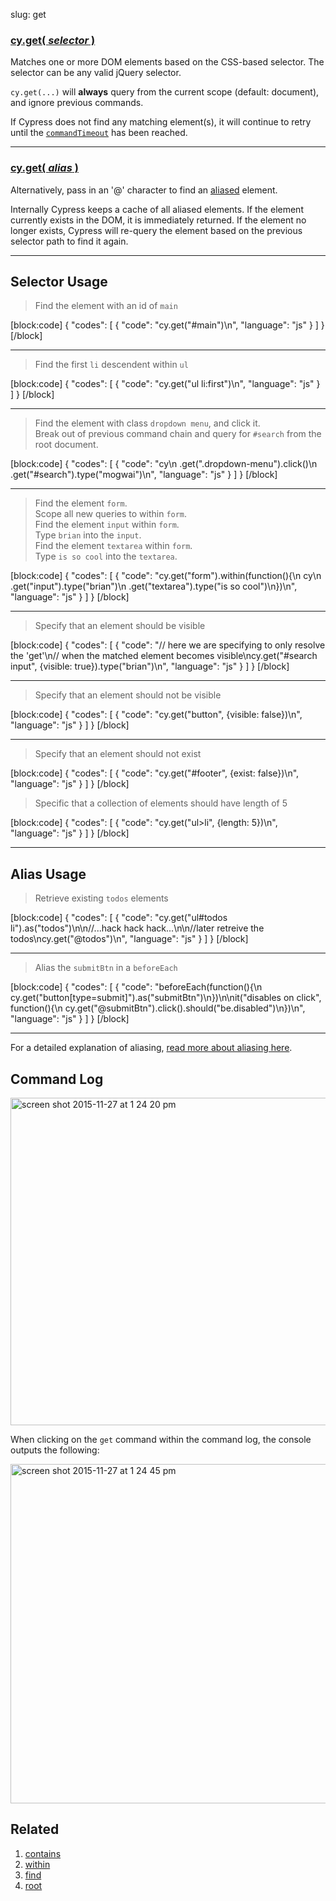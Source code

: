 slug: get

### [cy.get( *selector* )](#selector-usage)
Matches one or more DOM elements based on the CSS-based selector.  The selector can be any valid jQuery selector.

`cy.get(...)` will **always** query from the current scope (default: document), and ignore previous commands.

If Cypress does not find any matching element(s), it will continue to retry until the [`commandTimeout`](options) has been reached.

***

### [cy.get( *alias* )](#alias-usage)
Alternatively, pass in an '@' character to find an [aliased](aliasing) element.

Internally Cypress keeps a cache of all aliased elements.  If the element currently exists in the DOM, it is immediately returned.  If the element no longer exists, Cypress will re-query the element based on the previous selector path to find it again.

***

## Selector Usage

> Find the element with an id of `main`

[block:code]
{
    "codes": [
        {
            "code": "cy.get(\"#main\")\n",
            "language": "js"
        }
    ]
}
[/block]

***

> Find the first `li` descendent within `ul`

[block:code]
{
    "codes": [
        {
            "code": "cy.get(\"ul li:first\")\n",
            "language": "js"
        }
    ]
}
[/block]

***

> Find the element with class `dropdown menu`, and click it. <br>
> Break out of previous command chain and query for `#search` from the root document.

[block:code]
{
    "codes": [
        {
            "code": "cy\n  .get(\".dropdown-menu\").click()\n  .get(\"#search\").type(\"mogwai\")\n",
            "language": "js"
        }
    ]
}
[/block]

***

> Find the element `form`. <br>
> Scope all new queries to within `form`. <br>
> Find the element `input` within `form`. <br>
> Type `brian` into the `input`. <br>
> Find the element `textarea` within `form`. <br>
> Type `is so cool` into the `textarea`.

[block:code]
{
    "codes": [
        {
            "code": "cy.get(\"form\").within(function(){\n  cy\n    .get(\"input\").type(\"brian\")\n    .get(\"textarea\").type(\"is so cool\")\n})\n",
            "language": "js"
        }
    ]
}
[/block]

***

> Specify that an element should be visible

[block:code]
{
    "codes": [
        {
            "code": "// here we are specifying to only resolve the 'get'\n// when the matched element becomes visible\ncy.get(\"#search input\", {visible: true}).type(\"brian\")\n",
            "language": "js"
        }
    ]
}
[/block]

***

> Specify that an element should not be visible

[block:code]
{
    "codes": [
        {
            "code": "cy.get(\"button\", {visible: false})\n",
            "language": "js"
        }
    ]
}
[/block]

***

> Specify that an element should not exist

[block:code]
{
    "codes": [
        {
            "code": "cy.get(\"#footer\", {exist: false})\n",
            "language": "js"
        }
    ]
}
[/block]

> Specific that a collection of elements should have length of 5

[block:code]
{
    "codes": [
        {
            "code": "cy.get(\"ul>li\", {length: 5})\n",
            "language": "js"
        }
    ]
}
[/block]

***

## Alias Usage

> Retrieve existing `todos` elements

[block:code]
{
    "codes": [
        {
            "code": "cy.get(\"ul#todos li\").as(\"todos\")\n\n//...hack hack hack...\n\n//later retreive the todos\ncy.get(\"@todos\")\n",
            "language": "js"
        }
    ]
}
[/block]

***

> Alias the `submitBtn` in a `beforeEach`

[block:code]
{
    "codes": [
        {
            "code": "beforeEach(function(){\n  cy.get(\"button[type=submit]\").as(\"submitBtn\")\n})\n\nit(\"disables on click\", function(){\n  cy.get(\"@submitBtn\").click().should(\"be.disabled\")\n})\n",
            "language": "js"
        }
    ]
}
[/block]

***

For a detailed explanation of aliasing, [read more about aliasing here](aliasing).

## Command Log

<img width="524" alt="screen shot 2015-11-27 at 1 24 20 pm" src="https://cloud.githubusercontent.com/assets/1271364/11446808/5d2f2180-950a-11e5-8645-4f0f14321f86.png">

When clicking on the `get` command within the command log, the console outputs the following:

<img width="543" alt="screen shot 2015-11-27 at 1 24 45 pm" src="https://cloud.githubusercontent.com/assets/1271364/11446809/61a6f4f4-950a-11e5-9b23-a9efa1fbccfc.png">

## Related

1. [contains](contains)
2. [within](within)
3. [find](find)
4. [root](root)